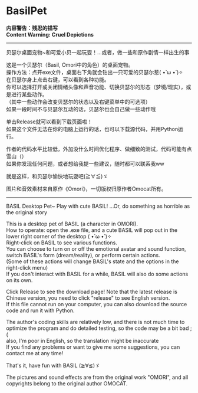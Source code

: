# BasilPet
<b>内容警告：残忍的描写  
Content Warning: Cruel Depictions</b> 

---

贝瑟尔桌面宠物~和可爱小贝一起玩耍！…或者，做一些和原作剧情一样出生的事  

这是一个贝瑟尔（Basil, Omori中的角色）的桌面宠物。    
操作方法：点开exe文件，桌面右下角就会钻出一只可爱的贝瑟尔惹( •̀ ω •́ )✧    
在贝瑟尔身上点击右键，可以看到各种功能。    
你可以选择打开或关闭情绪头像和声音功能、切换贝瑟尔的形态（梦境/现实），或是进行某些动作。    
（其中一些动作会改变贝瑟尔的状态以及右键菜单中的可选项）  
如果一段时间不与贝瑟尔互动的话，贝瑟尔也会自己做一些动作哦  

单击Release就可以看到下载页面啦！  
如果这个文件无法在你的电脑上运行的话，也可以下载源代码，并用Python运行。  

作者的代码水平比较低，外加没什么时间优化程序、做细致的测试，代码可能有点雪山（）  
如果你发现任何问题，或者想给我提一些建议，随时都可以联系我ww  

就是这样，和贝瑟尔愉快地玩耍吧(≧∀≦)ゞ  

图片和音效素材来自原作《Omori》，一切版权归原作者Omocat所有。

---

BASIL Desktop Pet~ Play with cute BASIL! ...Or, do something as horrible as the original story  

This is a desktop pet of BASIL (a character in OMORI).  
How to operate: open the .exe file, and a cute BASIL will pop out in the lower right corner of the desktop ( •̀ ω •́ )✧  
Right-click on BASIL to see various functions.  
You can choose to turn on or off the emotional avatar and sound function, switch BASIL's form (dream/reality), or perform certain actions.  
(Some of these actions will change BASIL's state and the options in the right-click menu)  
If you don't interact with BASIL for a while, BASIL will also do some actions on its own.  

Click Release to see the download page! Note that the latest release is Chinese version, you need to click "release" to see English version.  
If this file cannot run on your computer, you can also download the source code and run it with Python.  

The author's coding skills are relatively low, and there is not much time to optimize the program and do detailed testing, so the code may be a bit bad ;(  
also, I'm poor in English, so the translation might be inaccurate  
If you find any problems or want to give me some suggestions, you can contact me at any time!  

That's it, have fun with BASIL (≧∀≦)ゞ  

The pictures and sound effects are from the original work "OMORI", and all copyrights belong to the original author OMOCAT.  
